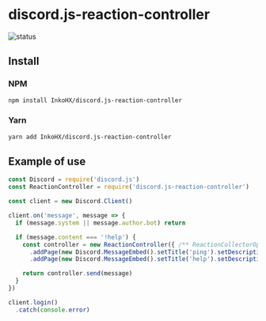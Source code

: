 # discord.js-reaction-controller

![status](https://img.shields.io/badge/STATUS-ALPHA-red)

## Install

### NPM

```bash
npm install InkoHX/discord.js-reaction-controller
```

### Yarn

```bash
yarn add InkoHX/discord.js-reaction-controller
```

## Example of use

```js
const Discord = require('discord.js')
const ReactionController = require('discord.js-reaction-controller')

const client = new Discord.Client()

client.on('message', message => {
  if (message.system || message.author.bot) return

  if (message.content === '!help') {
    const controller = new ReactionController({ /** ReactionCollectorOptions */ })
      .addPage(new Discord.MessageEmbed().setTitle('ping').setDescription('pong'))
      .addPage(new Discord.MessageEmbed().setTitle('help').setDescription('command list'))

    return controller.send(message)
  }
})

client.login()
  .catch(console.error)
```
